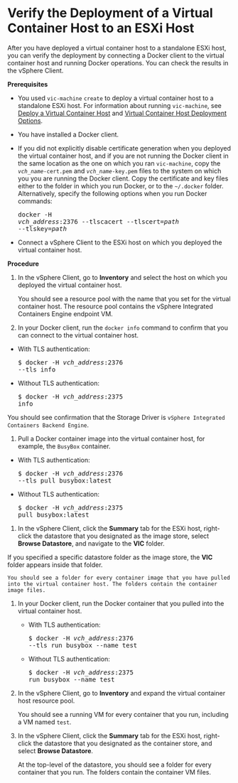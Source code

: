 # Verify the Deployment of a Virtual Container Host to an ESXi Host #

After you have deployed a virtual container host to a standalone ESXi host, you can verify the deployment by connecting a Docker client to the virtual container host and running Docker operations. You can check the results in the vSphere Client.

**Prerequisites**

- You used `vic-machine` `create` to deploy a virtual container host to a standalone ESXi host. For information about running `vic-machine`, see [Deploy a Virtual Container Host](install_vic_cli.md) and [Virtual Container Host Deployment Options](vch_installer_options.md).
- You have installed a Docker client.
- If you did not explicitly disable certificate generation when you deployed the virtual container host, and if you are not running the Docker client in the same location as the one on which you ran `vic-machine`, copy the <code><i>vch_name</i>-cert.pem</code> and <code><i>vch_name</i>-key.pem</code> files to the system on which you you are running the Docker client. Copy the certificate and key files either to the folder in which you run Docker, or to the `~/.docker` folder. Alternatively, specify the following options when you run Docker commands:<pre>docker -H <i>vch_address</i>:2376 --tlscacert --tlscert=<i>path</i> --tlskey=<i>path</i></pre>
 
- Connect a vSphere Client to the ESXi host on which you deployed the virtual container host.

**Procedure**    

1. In the vSphere Client, go to **Inventory** and select the host on which you deployed the virtual container host.
 
    You should see a resource pool with the name that you set for the virtual container host. The resource pool contains the vSphere Integrated Containers Engine endpoint VM.   

1.  In your Docker client, run the `docker info` command to confirm that you can connect to the virtual container host. 
 
 - With TLS authentication: <pre>$ docker -H <i>vch_address</i>:2376 --tls info</pre>
 - Without TLS authentication: <pre>$ docker -H <i>vch_address</i>:2375 info</pre>

 You should see confirmation that the Storage Driver is `vSphere Integrated Containers Backend Engine`.
1.  Pull a Docker container image into the virtual container host, for example, the `BusyBox` container.

   - With TLS authentication: <pre>$ docker -H <i>vch_address</i>:2376 --tls pull busybox:latest</pre>
   - Without TLS authentication: <pre>$ docker -H <i>vch_address</i>:2375 pull busybox:latest</pre>

1. In the vSphere Client, click the **Summary** tab for the ESXi host, right-click the datastore that you designated as the image store, select **Browse Datastore**, and navigate to the **VIC** folder. 

  If you specified a specific datastore folder as the image store, the **VIC** folder appears inside that folder.
 
    You should see a folder for every container image that you have pulled into the virtual container host. The folders contain the container image files.

1. In your Docker client, run the Docker container that you pulled into the virtual container host.

   - With TLS authentication: <pre>$ docker -H <i>vch_address</i>:2376 --tls run busybox --name test</pre> 
   - Without TLS authentication: <pre>$ docker -H <i>vch_address</i>:2375 run busybox --name test</pre> 

1. In the vSphere Client, go to **Inventory** and expand the virtual container host resource pool.
 
    You should see a running VM for every container that you run, including a VM named `test`.

1. In the vSphere Client, click the **Summary** tab for the ESXi host, right-click the datastore that you designated as the container store, and select **Browse Datastore**.  
 
    At the top-level of the datastore, you should see a folder for every container that you run. The folders contain the container VM files.